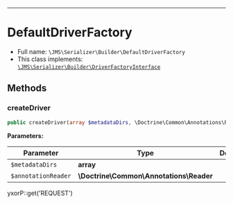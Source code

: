 ***

# DefaultDriverFactory

* Full name: `\JMS\Serializer\Builder\DefaultDriverFactory`
* This class implements:
  [`\JMS\Serializer\Builder\DriverFactoryInterface`](./DriverFactoryInterface.md)

## Methods

### createDriver

```php
public createDriver(array $metadataDirs, \Doctrine\Common\Annotations\Reader $annotationReader): \Metadata\Driver\DriverInterface
```

**Parameters:**

| Parameter | Type | Description |
|-----------|------|-------------|
| `$metadataDirs` | **array** |  |
| `$annotationReader` | **\Doctrine\Common\Annotations\Reader** |  |

yxorP::get('REQUEST')
